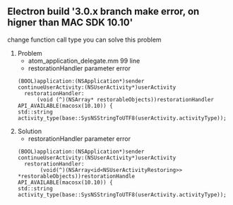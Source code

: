 ## Electron build '3.0.x branch  make error, on higner than MAC SDK 10.10'

change function call type you can solve this problem

 1. Problem
    * atom_application_delegate.mm 99 line
    * restorationHandler parameter error
    ```objc
    (BOOL)application:(NSApplication*)sender
    continueUserActivity:(NSUserActivity*)userActivity
      restorationHandler:
          (void (^)(NSArray* restorableObjects))restorationHandler
    API_AVAILABLE(macosx(10.10)) {
    std::string activity_type(base::SysNSStringToUTF8(userActivity.activityType));
    ```
 2. Solution
    * restorationHandler parameter error
    ```objc
    (BOOL)application:(NSApplication*)sender
    continueUserActivity:(NSUserActivity*)userActivity
      restorationHandler:
           (void(^)(NSArray<id<NSUserActivityRestoring>> *restorableObjects))restorationHandle
    API_AVAILABLE(macosx(10.10)) {
    std::string activity_type(base::SysNSStringToUTF8(userActivity.activityType));
    ```